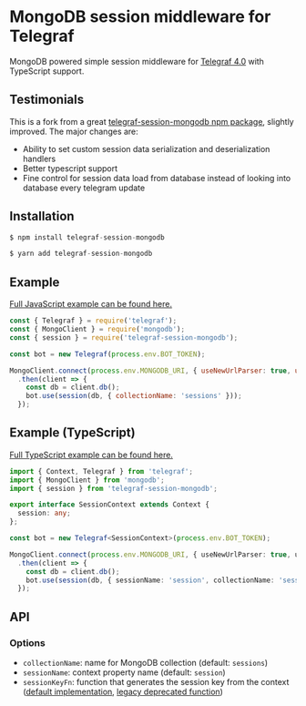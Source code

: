 # MongoDB session middleware for Telegraf

MongoDB powered simple session middleware for [Telegraf 4.0](https://github.com/telegraf/telegraf) with TypeScript support.

## Testimonials

This is a fork from a great [telegraf-session-mongodb npm package](https://github.com/alexnzarov/telegraf-session-mongodb), slightly improved.
The major changes are:
* Ability to set custom session data serialization and deserialization handlers
* Better typescript support
* Fine control for session data load from database instead of looking into database every telegram update

## Installation

```js
$ npm install telegraf-session-mongodb
```

```js
$ yarn add telegraf-session-mongodb
```

## Example

[Full JavaScript example can be found here.](https://github.com/alexnzarov/telegraf-session-mongodb-examples/tree/master/javascript-example)

```js
const { Telegraf } = require('telegraf');
const { MongoClient } = require('mongodb');
const { session } = require('telegraf-session-mongodb');

const bot = new Telegraf(process.env.BOT_TOKEN);

MongoClient.connect(process.env.MONGODB_URI, { useNewUrlParser: true, useUnifiedTopology: true })
  .then(client => {
    const db = client.db();
    bot.use(session(db, { collectionName: 'sessions' }));
  });
```

## Example (TypeScript)

[Full TypeScript example can be found here.](https://github.com/alexnzarov/telegraf-session-mongodb-examples/tree/master/typescript-example)

```ts
import { Context, Telegraf } from 'telegraf';
import { MongoClient } from 'mongodb';
import { session } from 'telegraf-session-mongodb';

export interface SessionContext extends Context {
  session: any;
};

const bot = new Telegraf<SessionContext>(process.env.BOT_TOKEN);

MongoClient.connect(process.env.MONGODB_URI, { useNewUrlParser: true, useUnifiedTopology: true })
  .then(client => {
    const db = client.db();
    bot.use(session(db, { sessionName: 'session', collectionName: 'sessions' }));
  });
```

## API

### Options

* `collectionName`: name for MongoDB collection (default: `sessions`)
* `sessionName`: context property name (default: `session`)
* `sessionKeyFn`: function that generates the session key from the context ([default implementation](https://github.com/alexnzarov/telegraf-session-mongodb/blob/master/src/keys.ts#L10-L16), [legacy deprecated function](https://github.com/alexnzarov/telegraf-session-mongodb/blob/master/src/keys.ts#L21-L31))
